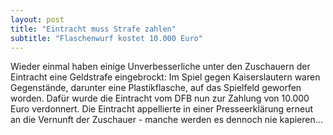 ```yaml
---
layout: post
title: "Eintracht muss Strafe zahlen"
subtitle: "Flaschenwurf kostet 10.000 Euro"
---
```


Wieder einmal haben einige Unverbesserliche unter den Zuschauern der Eintracht eine Geldstrafe eingebrockt: Im Spiel gegen Kaiserslautern waren Gegenstände, darunter eine Plastikflasche, auf das Spielfeld geworfen worden. Dafür wurde die Eintracht vom DFB nun zur Zahlung von 10.000 Euro verdonnert. Die Eintracht appellierte in einer Presseerklärung erneut an die Vernunft der Zuschauer - manche werden es dennoch nie kapieren...


